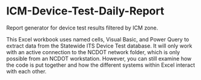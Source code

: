# ICM-Device-Test-Daily-Report
Report generator for device test results filtered by ICM zone.

This Excel workbook uses named cells, Visual Basic, and Power Query to extract data from the Statewide ITS Device Test database.  It will only work with an active connection to the NCDOT network folder, which is only possible from an NCDOT workstation.  However, you can still examine how the code is put together and how the different systems within Excel interact with each other.
